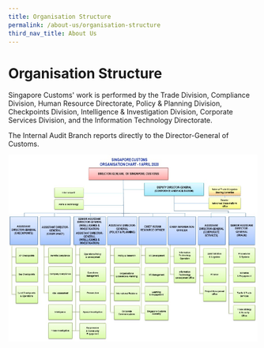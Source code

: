 ```yaml
---
title: Organisation Structure 
permalink: /about-us/organisation-structure
third_nav_title: About Us
---
```

# Organisation Structure

Singapore Customs' work is performed by the Trade Division, Compliance Division, Human Resource Directorate, Policy & Planning Division, Checkpoints Division, Intelligence & Investigation Division, Corporate Services Division, and the Information Technology Directorate.

The Internal Audit Branch reports directly to the Director-General of Customs.

![Organisation Structure](/images/OrganisationStructure.jpg) 
